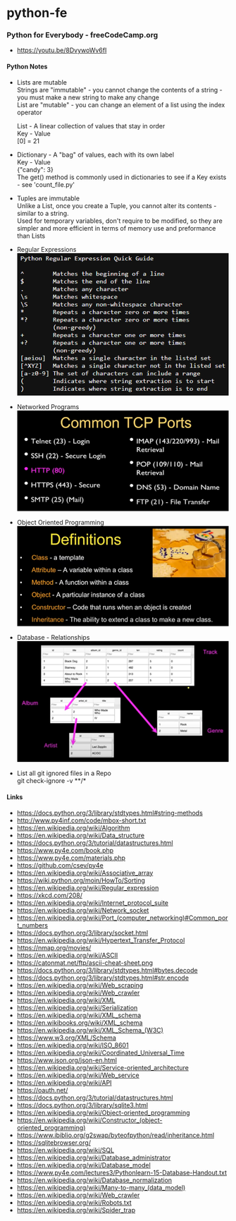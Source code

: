 # python-fe
### Python for Everybody - freeCodeCamp.org
- https://youtu.be/8DvywoWv6fI

#### Python Notes
- Lists are mutable</br>
Strings are "immutable" - you cannot change the contents of a string - you must make a new string to make any change</br>
List are "mutable" - you can change an element of a list using the index operator</br>

    List - A linear collection of values that stay in order</br>
    Key - Value</br>
    [0] = 21</br>
- Dictionary - A "bag" of values, each with its own label</br>
    Key - Value</br>
    {"candy": 3}</br> 
    The get() method is commonly used in dictionaries to see if a Key exists - see 'count_file.py'</br>
- Tuples are immutable</br>
    Unlike a List, once you create a Tuple, you cannot alter its contents - similar to a string.</br>
    Used for temporary variables, don't require to be modified, so they are simpler and more efficient in terms of memory use and preformance than Lists</br>
- Regular Expressions</br>
![](.//Regular_Expressions/regex_quick_quide.png)
- Networked Programs</br>
![](.//Networked_programs/common_tcp_ports.png)
- Object Oriented Programming</br>
![](./Python_Objects/definitions.png)
- Database - Relationships</br>
![](./Databases/music_relationships.png)
- List all git ignored files in a Repo</br>
    git check-ignore -v **/*</br>

#### Links
- https://docs.python.org/3/library/stdtypes.html#string-methods
- http://www.py4inf.com/code/mbox-short.txt
- https://en.wikipedia.org/wiki/Algorithm
- https://en.wikipedia.org/wiki/Data_structure
- https://docs.python.org/3/tutorial/datastructures.html
- https://www.py4e.com/book.php
- https://www.py4e.com/materials.php
- https://github.com/csev/py4e
- https://en.wikipedia.org/wiki/Associative_array
- https://wiki.python.org/moin/HowTo/Sorting
- https://en.wikipedia.org/wiki/Regular_expression
- https://xkcd.com/208/
- https://en.wikipedia.org/wiki/Internet_protocol_suite
- https://en.wikipedia.org/wiki/Network_socket
- https://en.wikipedia.org/wiki/Port_(computer_networking)#Common_port_numbers
- https://docs.python.org/3/library/socket.html
- https://en.wikipedia.org/wiki/Hypertext_Transfer_Protocol
- https://nmap.org/movies/
- https://en.wikipedia.org/wiki/ASCII
- https://catonmat.net/ftp/ascii-cheat-sheet.png
- https://docs.python.org/3/library/stdtypes.html#bytes.decode
- https://docs.python.org/3/library/stdtypes.html#str.encode
- https://en.wikipedia.org/wiki/Web_scraping
- https://en.wikipedia.org/wiki/Web_crawler
- https://en.wikipedia.org/wiki/XML
- https://en.wikipedia.org/wiki/Serialization
- https://en.wikipedia.org/wiki/XML_schema
- https://en.wikibooks.org/wiki/XML_schema
- https://en.wikipedia.org/wiki/XML_Schema_(W3C)
- https://www.w3.org/XML/Schema
- https://en.wikipedia.org/wiki/ISO_8601
- https://en.wikipedia.org/wiki/Coordinated_Universal_Time
- https://www.json.org/json-en.html
- https://en.wikipedia.org/wiki/Service-oriented_architecture
- https://en.wikipedia.org/wiki/Web_service
- https://en.wikipedia.org/wiki/API
- https://oauth.net/
- https://docs.python.org/3/tutorial/datastructures.html
- https://docs.python.org/3/library/sqlite3.html
- https://en.wikipedia.org/wiki/Object-oriented_programming
- https://en.wikipedia.org/wiki/Constructor_(object-oriented_programming)
- https://www.ibiblio.org/g2swap/byteofpython/read/inheritance.html
- https://sqlitebrowser.org/
- https://en.wikipedia.org/wiki/SQL
- https://en.wikipedia.org/wiki/Database_administrator
- https://en.wikipedia.org/wiki/Database_model
- https://www.py4e.com/lectures3/Pythonlearn-15-Database-Handout.txt
- https://en.wikipedia.org/wiki/Database_normalization
- https://en.wikipedia.org/wiki/Many-to-many_(data_model)
- https://en.wikipedia.org/wiki/Web_crawler
- https://en.wikipedia.org/wiki/Robots.txt
- https://en.wikipedia.org/wiki/Spider_trap
